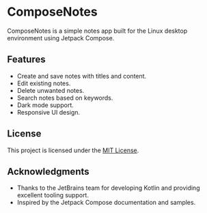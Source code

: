 # ComposeNotes

ComposeNotes is a simple notes app built for the Linux desktop environment using Jetpack Compose.

## Features

- Create and save notes with titles and content.
- Edit existing notes.
- Delete unwanted notes.
- Search notes based on keywords.
- Dark mode support.
- Responsive UI design.

## License

This project is licensed under the [MIT License](LICENSE).

## Acknowledgments

- Thanks to the JetBrains team for developing Kotlin and providing excellent tooling support.
- Inspired by the Jetpack Compose documentation and samples.
